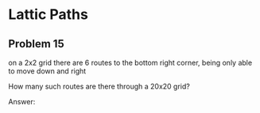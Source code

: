 # Lattic Paths
## Problem 15

on a 2x2 grid there are 6 routes to the bottom right corner, being only able to move down and right

How many such routes are there through a 20x20 grid?

Answer: 
